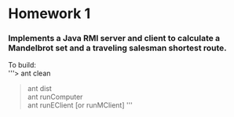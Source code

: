 # Homework 1  
### Implements a Java RMI server and client to calculate a Mandelbrot set and a traveling salesman shortest route.  
  
To build:  
'''> ant clean  
> ant dist  
> ant runComputer  
> ant runEClient [or runMClient]
'''
